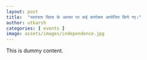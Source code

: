 ```yaml
---
layout: post
title:  "स्वतंत्रता दिवस के अवसर पर कई कार्यक्रम आयोजित किये गए।"
author: utkarsh
categories: [ events ]
image: assets/images/independence.jpg
---
```

This is dummy content. 

